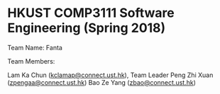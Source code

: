 # HKUST COMP3111 Software Engineering (Spring 2018)

Team Name: Fanta

Team Members:

Lam Ka Chun (kclamap@connect.ust.hk), Team Leader
Peng Zhi Xuan (zpengaa@connect.ust.hk)
Bao Ze Yang (zbao@connect.ust.hk)